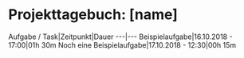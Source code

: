 # Projekttagebuch: [name]

Aufgabe / Task|Zeitpunkt|Dauer
---|---
Beispielaufgabe|16.10.2018 - 17:00|01h 30m
Noch eine Beispielaufgabe|17.10.2018 - 12:30|00h 15m
